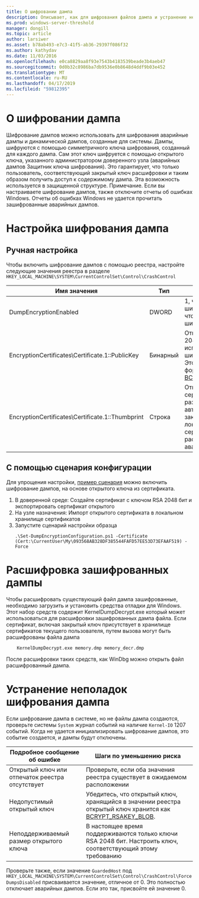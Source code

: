 ```yaml
---
title: О шифровании дампа
description: Описывает, как для шифрования файлов дампа и устранение неполадок шифрования.
ms.prod: windows-server-threshold
manager: dongill
ms.topic: article
author: larsiwer
ms.asset: b78ab493-e7c3-41f5-ab36-29397f086f32
ms.author: kathydav
ms.date: 11/03/2016
ms.openlocfilehash: e0ca8829aa8f93e7543b4183539beade3b4aeb47
ms.sourcegitcommit: 0d0b32c8986ba7db9536e0b8648d4ddf9b03e452
ms.translationtype: MT
ms.contentlocale: ru-RU
ms.lasthandoff: 04/17/2019
ms.locfileid: "59812395"
---
```

# <a name="about-dump-encryption"></a>О шифровании дампа
Шифрование дампов можно использовать для шифрования аварийные дампы и динамической дампов, созданные для системы. Дампы, шифруются с помощью симметричного ключа шифрования, созданный для каждого дампа. Сам этот ключ шифруется с помощью открытого ключа, указанного администратором доверенного узла (аварийных дампов Защитник ключа шифрования). Это гарантирует, что только пользователь, соответствующий закрытый ключ расшифровки и таким образом получить доступ к содержимому дампа. Эта возможность используется в защищенной структуре.
Примечание. Если вы настраиваете шифрование дампов, также отключите отчеты об ошибках Windows. Отчеты об ошибках Windows не удается прочитать зашифрованные аварийных дампов.

# <a name="configuring-dump-encryption"></a>Настройка шифрования дампа
## <a name="manual-configuration"></a>Ручная настройка
Чтобы включить шифрование дампов с помощью реестра, настройте следующие значения реестра в разделе `HKEY_LOCAL_MACHINE\SYSTEM\CurrentControlSet\Control\CrashControl`

| Имя значения | Тип | Значение |
| ---------- | ---- | ----- |
| DumpEncryptionEnabled | DWORD | 1, чтобы включить шифрование дампов, 0, чтобы отключить шифрование дампов |
| EncryptionCertificates\Certificate.1::PublicKey | Бинарный | Открытый ключ (RSA, 2048 бит), следует использовать для шифрования дампов. Это должно быть в формате [BCRYPT_RSAKEY_BLOB](https://msdn.microsoft.com/library/windows/desktop/aa375531(v=vs.85).aspx). |
| EncryptionCertificates\Certificate.1::Thumbprint | Строка | Отпечаток сертификата, чтобы разрешить автоматический поиск закрытого ключа в локальном хранилище сертификатов при расшифровке аварийного дампа. |


## <a name="configuration-using-script"></a>С помощью сценария конфигурации
Для упрощения настройки, [пример сценария](https://github.com/Microsoft/Virtualization-Documentation/tree/live/hyperv-tools/DumpEncryption) можно включить шифрование дампов, на основе открытого ключа из сертификата.

1. В доверенной среде: Создайте сертификат с ключом RSA 2048 бит и экспортировать сертификат открытого
2. На узле назначения: Импорт открытого сертификата в локальном хранилище сертификатов
3. Запустите сценарий настройки образца 
    ```
    .\Set-DumpEncryptionConfiguration.ps1 -Certificate (Cert:\CurrentUser\My\093568AB328DF385544FAFD57EE53D73EFAAF519) -Force
    ```

# <a name="decrypting-encrypted-dumps"></a>Расшифровка зашифрованных дампы
Чтобы расшифровать существующий файл дампа зашифрованные, необходимо загрузить и установить средства отладки для Windows. Этот набор средств содержит KernelDumpDecrypt.exe который может использоваться для расшифровки зашифрованных дампа файла.
Если сертификат, включая закрытый ключ присутствует в хранилище сертификатов текущего пользователя, путем вызова могут быть расшифрованы файла дампа

```
    KernelDumpDecrypt.exe memory.dmp memory_decr.dmp
```
После расшифровки таких средств, как WinDbg можно открыть файл расшифрованный дампа.

# <a name="troubleshooting-dump-encryption"></a>Устранение неполадок шифрования дампа
Если шифрование дампа в системе, но не файлы дампа создаются, проверьте системы `System` журнал событий на наличие `Kernel-IO` 1207 событий. Когда не удается инициализировать шифрование дампов, это событие создается, и дампы будут отключены.

| Подробное сообщение об ошибке | Шаги по уменьшению риска |
| ---------------------- | ----------------- |
| Открытый ключ или отпечаток реестра отсутствует | Проверьте, если оба значения реестра существует в ожидаемом расположении |
| Недопустимый открытый ключ | Убедитесь, что открытый ключ, хранящийся в значении реестра открытый ключ хранится как [BCRYPT_RSAKEY_BLOB](https://msdn.microsoft.com/library/windows/desktop/aa375531(v=vs.85).aspx). |
| Неподдерживаемый размер открытого ключа | В настоящее время поддерживаются только ключи RSA 2048 бит. Настроить ключ, соответствующий этому требованию |

Проверьте также, если значение `GuardedHost` под `HKEY_LOCAL_MACHINE\SYSTEM\CurrentControlSet\Control\CrashControl\ForceDumpsDisabled` присваивается значение, отличное от 0. Это полностью отключает аварийных дампов. Если это так, присвойте ей значение 0.
